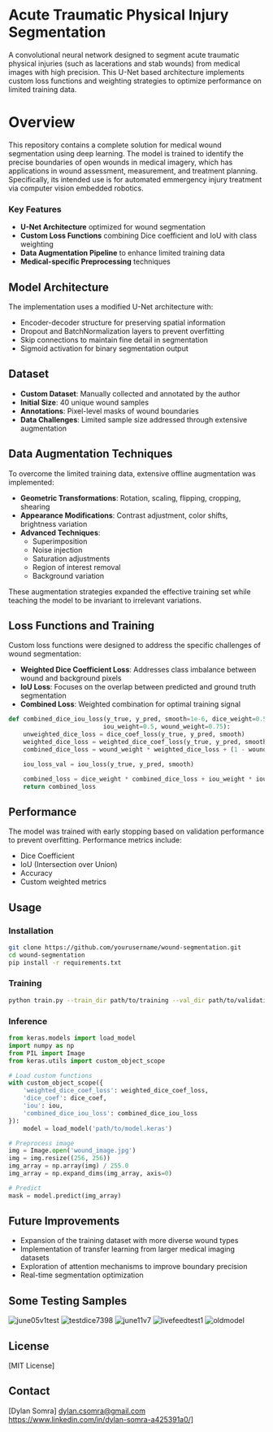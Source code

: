 # Acute Traumatic Physical Injury Segmentation

  A convolutional neural network designed to segment acute traumatic 
  physical injuries (such as lacerations and stab wounds) from medical 
  images with high precision. This U-Net based architecture implements 
  custom loss functions and weighting strategies to optimize performance 
  on limited training data.

# Overview

  This repository contains a complete solution for medical wound segmentation 
  using deep learning. The model is trained to identify the precise boundaries 
  of open wounds in medical imagery, which has applications in wound assessment, 
  measurement, and treatment planning. Specifically, its intended use is for 
  automated emmergency injury treatment via computer vision embedded robotics. 

### Key Features

- **U-Net Architecture** optimized for wound segmentation
- **Custom Loss Functions** combining Dice coefficient and IoU with class weighting
- **Data Augmentation Pipeline** to enhance limited training data
- **Medical-specific Preprocessing** techniques

## Model Architecture

The implementation uses a modified U-Net architecture with:

- Encoder-decoder structure for preserving spatial information
- Dropout and BatchNormalization layers to prevent overfitting
- Skip connections to maintain fine detail in segmentation
- Sigmoid activation for binary segmentation output

## Dataset

- **Custom Dataset**: Manually collected and annotated by the author
- **Initial Size**: 40 unique wound samples
- **Annotations**: Pixel-level masks of wound boundaries
- **Data Challenges**: Limited sample size addressed through extensive augmentation

## Data Augmentation Techniques

To overcome the limited training data, extensive offline augmentation was implemented:

- **Geometric Transformations**: Rotation, scaling, flipping, cropping, shearing
- **Appearance Modifications**: Contrast adjustment, color shifts, brightness variation
- **Advanced Techniques**: 
  - Superimposition
  - Noise injection
  - Saturation adjustments
  - Region of interest removal
  - Background variation

These augmentation strategies expanded the effective training set while teaching the model to be invariant to irrelevant variations.

## Loss Functions and Training

Custom loss functions were designed to address the specific challenges of wound segmentation:

- **Weighted Dice Coefficient Loss**: Addresses class imbalance between wound and background pixels
- **IoU Loss**: Focuses on the overlap between predicted and ground truth segmentation
- **Combined Loss**: Weighted combination for optimal training signal

```python
def combined_dice_iou_loss(y_true, y_pred, smooth=1e-6, dice_weight=0.5, 
                          iou_weight=0.5, wound_weight=0.75):
    unweighted_dice_loss = dice_coef_loss(y_true, y_pred, smooth)
    weighted_dice_loss = weighted_dice_coef_loss(y_true, y_pred, smooth)
    combined_dice_loss = wound_weight * weighted_dice_loss + (1 - wound_weight) * unweighted_dice_loss

    iou_loss_val = iou_loss(y_true, y_pred, smooth)

    combined_loss = dice_weight * combined_dice_loss + iou_weight * iou_loss_val
    return combined_loss
```

## Performance

The model was trained with early stopping based on validation performance to prevent overfitting. Performance metrics include:

- Dice Coefficient
- IoU (Intersection over Union)
- Accuracy
- Custom weighted metrics

## Usage

### Installation

```bash
git clone https://github.com/yourusername/wound-segmentation.git
cd wound-segmentation
pip install -r requirements.txt
```

### Training

```bash
python train.py --train_dir path/to/training --val_dir path/to/validation
```

### Inference

```python
from keras.models import load_model
import numpy as np
from PIL import Image
from keras.utils import custom_object_scope

# Load custom functions
with custom_object_scope({
    'weighted_dice_coef_loss': weighted_dice_coef_loss,
    'dice_coef': dice_coef,
    'iou': iou,
    'combined_dice_iou_loss': combined_dice_iou_loss
}):
    model = load_model('path/to/model.keras')

# Preprocess image
img = Image.open('wound_image.jpg')
img = img.resize((256, 256))
img_array = np.array(img) / 255.0
img_array = np.expand_dims(img_array, axis=0)

# Predict
mask = model.predict(img_array)
```

## Future Improvements

- Expansion of the training dataset with more diverse wound types
- Implementation of transfer learning from larger medical imaging datasets
- Exploration of attention mechanisms to improve boundary precision
- Real-time segmentation optimization

## Some Testing Samples

![june05v1test](https://github.com/user-attachments/assets/fe1bd2c5-72c1-42ed-b381-29c0741a1431)
![testdice7398](https://github.com/user-attachments/assets/484480c7-5da7-4531-831c-e461460d4046)
![june11v7](https://github.com/user-attachments/assets/dfd717c5-8f41-4f6f-8024-e9c3fc1640f3)
![livefeedtest1](https://github.com/user-attachments/assets/a9570e1f-03d4-4747-b6bc-bbc5570c538e)
![oldmodel](https://github.com/user-attachments/assets/24f60e4e-7112-4142-b3aa-0cac6ae520e0)

## License

[MIT License]

## Contact

[Dylan Somra]
dylan.csomra@gmail.com 
https://www.linkedin.com/in/dylan-somra-a425391a0/]
